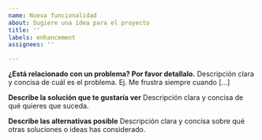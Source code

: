 ```yaml
---
name: Nueva funcionalidad
about: Sugiere una idea para el proyecto
title: ''
labels: enhancement
assignees: ''

---
```


**¿Está relacionado con un problema? Por favor detallalo.**
Descripción clara y concisa de cuál es el problema. Ej. Me frustra siempre cuando [...]

**Describe la solución que te gustaría ver**
Descripción clara y concisa de qué quieres que suceda.

**Describe las alternativas posible**
Descripción clara y concisa sobre qué otras soluciones o ideas has considerado.
